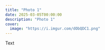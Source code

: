 ```yaml
---
title: "Photo 1"
date: 2025-03-05T00:00:00
description: "Photo 1"
cover:
  image: "https://i.imgur.com/dObQDC1.png"
---
```


Text